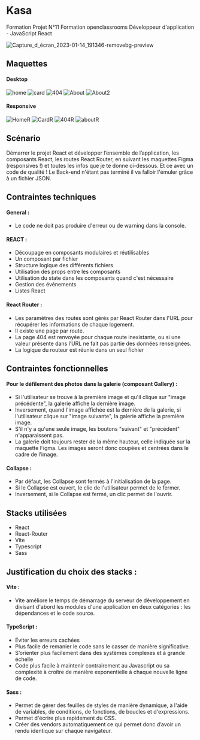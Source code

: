 # Kasa

Formation Projet N°11 Formation openclassrooms Développeur d'application - JavaScript React

![Capture_d_écran_2023-01-14_191346-removebg-preview](https://user-images.githubusercontent.com/94462048/212488823-c319c0af-c05f-43a6-bd2b-7c874630940f.png)

## Maquettes

#### Desktop
![home](https://user-images.githubusercontent.com/94462048/214882406-5181de2b-7200-438c-8cc0-b583b1d9bc8f.png)
![card](https://user-images.githubusercontent.com/94462048/214882446-96d7da5e-cc84-46f6-9e0d-47d2d7a11804.png)
![404](https://user-images.githubusercontent.com/94462048/214882486-4c45a773-be6e-4a65-8a66-401ebd7ca7d4.png)
![About](https://user-images.githubusercontent.com/94462048/214882510-76089491-9aa6-492d-b1ca-6df42118834f.png)
![About2](https://user-images.githubusercontent.com/94462048/214882536-852b0e39-d563-4db3-8e1c-dda2e993af23.png)

#### Responsive
![HomeR](https://user-images.githubusercontent.com/94462048/214882637-22511a84-bd27-4f39-877a-a6a74c783d17.png)
![CardR](https://user-images.githubusercontent.com/94462048/214882653-590427ef-898b-4dd7-b582-89d42d8eac51.png)
![404R](https://user-images.githubusercontent.com/94462048/214882666-920f7f52-8cb0-4f3d-bb09-3adc7a37d262.png)
![aboutR](https://user-images.githubusercontent.com/94462048/214882685-8f4c5408-206f-4f69-b910-d0be3252c813.png)


## Scénario 

Démarrer le projet React et développer l’ensemble de l’application, les composants React, les routes React Router, en suivant les maquettes Figma (responsives !) et toutes les infos que je te donne ci-dessous. Et ce avec un code de qualité ! 
Le Back-end n'étant pas terminé il va falloir l'émuler grâce à un fichier JSON.

## Contraintes techniques

#### General : 

- Le code ne doit pas produire d'erreur ou de warning dans la console.

#### REACT :

- Découpage en composants modulaires et réutilisables 
- Un composant par fichier
- Structure logique des différents fichiers
- Utilisation des props entre les composants
- Utilisation du state dans les composants quand c'est nécessaire
- Gestion des événements
- Listes React

#### React Router :

- Les paramètres des routes sont gérés par React Router dans l'URL pour récupérer les informations de chaque logement.
- Il existe une page par route.
- La page 404 est renvoyée pour chaque route inexistante, ou si une valeur présente dans l’URL ne fait pas partie des données renseignées. 
- La logique du routeur est réunie dans un seul fichier

## Contraintes fonctionnelles

#### Pour le défilement des photos dans la galerie (composant Gallery) : 

- Si l'utilisateur se trouve à la première image et qu'il clique sur "image précédente", la galerie affiche la dernière image.
- Inversement, quand l'image affichée est la dernière de la galerie, si l'utilisateur clique sur "image suivante", la galerie affiche la première image. 
- S'il n'y a qu'une seule image, les boutons "suivant" et "précédent" n'apparaissent pas.
- La galerie doit toujours rester de la même hauteur, celle indiquée sur la maquette Figma. Les images seront donc coupées et centrées dans le cadre de l’image.

#### Collapse : 

- Par défaut, les Collapse sont fermés à l'initialisation de la page. 
- Si le Collapse est ouvert, le clic de l'utilisateur permet de le fermer.
- Inversement, si le Collapse est fermé, un clic permet de l'ouvrir.


## Stacks utilisées

- React
- React-Router
- Vite
- Typescript
- Sass

## Justification du choix des stacks : 

#### Vite :

- Vite améliore le temps de démarrage du serveur de développement en divisant d'abord les modules d'une application en deux catégories : les dépendances et le code source.

#### TypeScript  :

- Éviter les erreurs cachées 
- Plus facile de remanier le code sans le casser de manière significative.
- S’orienter plus facilement dans des systèmes complexes et à grande échelle
- Code plus facile à maintenir contrairement au Javascript ou sa complexité à croître de manière exponentielle à chaque nouvelle ligne de code.

#### Sass :

- Permet de gérer des feuilles de styles de manière dynamique, à l'aide de variables, de conditions, de fonctions, de boucles et d'expressions.
- Permet d'écrire plus rapidement du CSS.
- Créer des vendors automatiquement ce qui permet donc d’avoir un rendu identique sur chaque navigateur.
